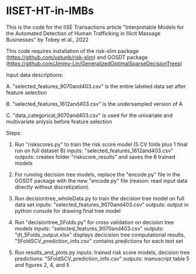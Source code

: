 # IISET-HT-in-IMBs
This is the code for the IISE Transactions article "Interpretable Models for the Automated Detection of Human Trafficking in Illicit Massage Businesses" by Tobey et al., 2022

This code requires installation of the risk-slim package (https://github.com/ustunb/risk-slim) and GOSDT package (https://github.com/Jimmy-Lin/GeneralizedOptimalSparseDecisionTrees)

Input data descriptions:

A. "selected_features_9070and403.csv" is the entire labeled data set after feature selection

B. "selected_features_1612and403.csv" is the undersampled version of A

C. "data_categorical_9070and403.csv" is used for the univariate and multivariate anlysis before feature selection

Steps:

1. Run "riskscores.py" to train the risk score model (5 CV folds plus 1 final run on full dataset B)
	inputs: "selected_features_1612and403.csv"
	outputs: creates folder "riskscore_results" and saves the 6 trained models

2. For running decision tree models, replace the "encode.py" file in the GOSDT package with the new "encode.py" file 
	(reason: read input data directly without discretization).

3. Run decisiontree_wholeData.py to train the decision tree model on full data set
	inputs: "selected_features_9070and403.csv"
	outputs: output in python console for drawing final tree model

4. Run "decisiontree_5Folds.py" for cross validation on decision tree models
	inputs: "selected_features_9070and403.csv"
	outputs: "dt_5Folds_output.xlsx" displays decicision tree computational results,
		"5FoldSCV_prediction_info.csv" contains predictions for each test set 

5. Run results_and_plots.py
	inputs: trained risk score models, decision tree predictions: "5FoldSCV_prediction_info.csv"
	outputs: manuscript table 5 and figures 2, 4, and 5
